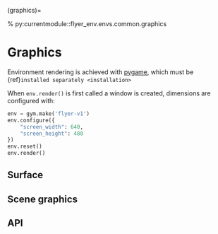 (graphics)=

% py:currentmodule::flyer_env.envs.common.graphics

# Graphics

Environment rendering is achieved with [pygame](https://www.pygame.org/news), which must be {ref}`installed separately <installation>`

When `env.render()` is first called a window is created, dimensions are configured with:

```python
env = gym.make('flyer-v1')
env.configure({
    "screen_width": 640,
    "screen_height": 480
})
env.reset()
env.render()
```

## Surface

<!-- The 2.5D simulation is rendered in a {py:class}`~flyer_env.world.graphics.WorldSurface` pygame surface, which 
provides the location and zoom level of the rendered location. By default, this is centered on the ego-vehicle and 
can be adjusted using `"scaling"` and `"centering_position"` configurations. This is controlled with {py:class}
`~flyer_env.envs.common.graphics.EnvViewer`. -->

## Scene graphics

<!-- - The terrain base layer and static objects are rendered using {~flyer_env.world.graphics.WorldGraphics} class. -->
<!-- - Aircraft are rendered using {py:class}`~flyer_env.aircraft.graphics.VehicleGraphics` -->

## API

<!-- ```{eval-rst}
.. automodule:: flyer_env.envs.common.graphics
    :members:
```

```{eval-rst}
.. automodule:: flyer_env.world.graphics
    :members:
```

```{eval-rst}
.. automodule:: flyer_env.aircraft.graphics
    :members:
``` -->
